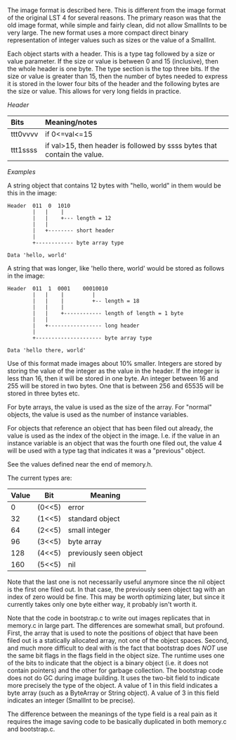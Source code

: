 
The image format is described here.  This is different from
the image format of the original LST 4 for several reasons.
The primary reason was that the old image format, while simple
and fairly clean, did not allow SmallInts to be very large.
The new format uses a more compact direct binary representation
of integer values such as sizes or the value of a SmallInt.

Each object starts with a header.  This is a type tag followed by
a size or value parameter.  If the size or value is between
0 and 15 (inclusive), then the whole header is one byte. The
type section is the top three bits.  If the size or value is
greater than 15, then the number of bytes needed to express
it is stored in the lower four bits of the header and the
following bytes are the size or value.  This allows for very
long fields in practice.

*Header*


| Bits | Meaning/notes |
|:----|:-----|
|ttt0vvvv|if 0<=val<=15|
|ttt1ssss|if val>15, then header is followed by ssss bytes that contain the value.|

*Examples*

A string object that contains 12 bytes with "hello, world"
in them would be this in the image:

```
Header	011  0  1010
        |   |    |
        |   |    +--- length = 12
        |   |
        |   +-------- short header
        |
        +------------ byte array type

Data 'hello, world'
```

A string that was longer, like 'hello there, world' would
be stored as follows in the image:

```
Header	011  1  0001	00010010
        |   |    |         |
        |   |    |         +-- length = 18
        |   |    |
        |   |    +------------ length of length = 1 byte
        |   |
        |   +----------------- long header
        |
        +--------------------- byte array type

Data 'hello there, world'
```

Use of this format made images about 10% smaller.  Integers
are stored by storing the value of the integer as the value
in the header.  If the integer is less than 16, then it will
be stored in one byte.  An integer between 16 and 255 will be
stored in two bytes.  One that is between 256 and 65535 will
be stored in three bytes etc.

For byte arrays, the value is used as the size of the array.
For "normal" objects, the value is used as the number of
instance variables.

For objects that reference an object that has been filed out
already, the value is used as the index of the object in the
image.  I.e. if the value in an instance variable is an object
that was the fourth one filed out, the value 4 will be used
with a type tag that indicates it was a "previous" object.

See the values defined near the end of memory.h.

The current types are:

|Value|Bit|Meaning|
|----|----|----|
|0|(0<<5)|error|
|32|(1<<5)|standard object|
|64|(2<<5)|small integer|
|96|(3<<5)|byte array|
|128|(4<<5)|previously seen object|
|160|(5<<5)|nil|

Note that the last one is not necessarily useful anymore since
the nil object is the first one filed out.  In that case, the
previously seen object tag with an index of zero would be fine.
This may be worth optimizing later, but since it currently takes
only one byte either way, it probably isn't worth it.

Note that the code in bootstrap.c to write out images replicates
that in memory.c in large part.  The differences are somewhat small,
but profound.  First, the array that is used to note the positions of
object that have been filed out is a statically allocated array, not
one of the object spaces.  Second, and much more difficult to deal with
is the fact that bootstrap does _NOT_ use the same bit flags
in the flags field in the object size.  The runtime uses one of the bits
to indicate that the object is a binary object (i.e. it does not contain
pointers) and the other for garbage collection.  The bootstrap
code does not do GC during image building.  It uses the two-bit field
to indicate more precisely the type of the object.  A value of 1 in this
field indicates a byte array (such as a ByteArray or String object).  A
value of 3 in this field indicates an integer (SmallInt to be precise).

The difference between the meanings of the type field is a real pain
as it requires the image saving code to be basically duplicated in
both memory.c and bootstrap.c.





